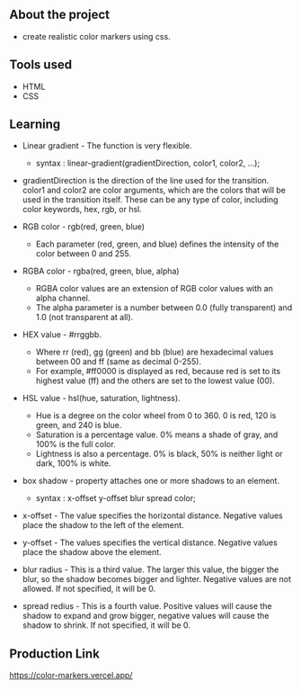 ## About the project

* create realistic color markers using css.

## Tools used

* HTML
* CSS

## Learning 

* Linear gradient - The function is very flexible.
    * syntax : linear-gradient(gradientDirection, color1, color2, ...);
* gradientDirection is the direction of the line used for the transition. color1 and color2 are color arguments, which are the colors that will be used in the transition itself. These can be any type of color, including color keywords, hex, rgb, or hsl.
* RGB color - rgb(red, green, blue) 
    * Each parameter (red, green, and blue) defines the intensity of the color between 0 and 255.
* RGBA color - rgba(red, green, blue, alpha)
    * RGBA color values are an extension of RGB color values with an alpha channel.
    * The alpha parameter is a number between 0.0 (fully transparent) and 1.0 (not transparent at all).
* HEX value - #rrggbb.
    * Where rr (red), gg (green) and bb (blue) are hexadecimal values between 00 and ff (same as decimal 0-255).
    * For example, #ff0000 is displayed as red, because red is set to its highest value (ff) and the others are set to the lowest value (00).
* HSL value - hsl(hue, saturation, lightness).
    * Hue is a degree on the color wheel from 0 to 360. 0 is red, 120 is green, and 240 is blue.
    * Saturation is a percentage value. 0% means a shade of gray, and 100% is the full color.
    * Lightness is also a percentage. 0% is black, 50% is neither light or dark, 100% is white.

* box shadow - property attaches one or more shadows to an element.
    * syntax : x-offset y-offset blur spread color;
* x-offset - The <length> value specifies the horizontal distance. Negative values place the shadow to the left of the element.
* y-offset - The <length> values specifies the vertical distance. Negative values place the shadow above the element.
* blur radius - This is a third <length> value. The larger this value, the bigger the blur, so the shadow becomes bigger and lighter. Negative values are not allowed. If not specified, it will be 0.
* spread redius - This is a fourth <length> value. Positive values will cause the shadow to expand and grow bigger, negative values will cause the shadow to shrink. If not specified, it will be 0.

## Production Link

https://color-markers.vercel.app/